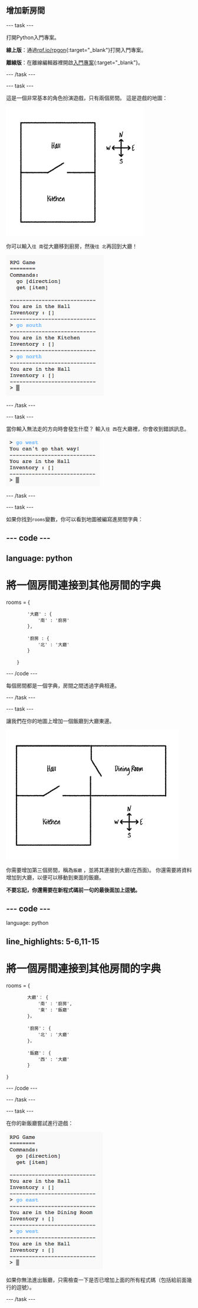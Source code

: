 ## 增加新房間

\--- task \---

打開Python入門專案。

**線上版**：通過[rpf.io/rpgon](http://rpf.io/rpgon){:target="_blank"}打開入門專案。

**離線版**：在離線編輯器裡開啟[入門專案](http://rpf.io/p/en/rpg-go){:target="_blank"}。

\--- /task \---

\--- task \---

這是一個非常基本的角色扮演遊戲，只有兩個房間。 這是遊戲的地圖：

![截圖](images/rpg-map1.png)

你可以輸入`往 南`從大廳移到廚房，然後`往 北`再回到大廳！

![截圖](images/rpg-controls.png)

\--- /task \---

\--- task \---

當你輸入無法走的方向時會發生什麼？ 輸入`往 西`在大廳裡，你會收到錯誤訊息。

![截圖](images/rpg-error.png)

\--- /task \---

\--- task \---

如果你找到`rooms`變數，你可以看到地圖被編寫進房間字典：

## \--- code \---

## language: python

# 將一個房間連接到其他房間的字典

rooms = {

            '大廳' : {
                '南' : '廚房'
            },
    
            '廚房 : {
                '北' : '大廳'
            }
    
        }
    

\--- /code \---

每個房間都是一個字典，房間之間透過字典相連。

\--- /task \---

\--- task \---

讓我們在你的地圖上增加一個飯廳到大廳東邊。

![截圖](images/rpg-dining.png)

你需要增加第三個房間，稱為`飯廳` ，並將其連接到大廳(在西面)。 你還需要將資料增加到大廳，以便可以移動到東面的飯廳。

**不要忘記，你還需要在新程式碼前一句的最後面加上逗號。**

## \--- code \---

language: python

## line_highlights: 5-6,11-15

# 將一個房間連接到其他房間的字典

rooms = {

            大廳'： {
                '南' : '廚房',
                '東' : '飯廳'
            }，
    
            '廚房'： {
                '北' : '大廳'
            }，
    
            '飯廳'： {
                '西' : '大廳'
            }
    
    }
    

\--- /code \---

\--- /task \---

\--- task \---

在你的新飯廳嘗試進行遊戲：

![截圖](images/rpg-dining-test.png)

如果你無法進出飯廳，只需檢查一下是否已增加上面的所有程式碼（包括給前面幾行的逗號）。

\--- /task \---